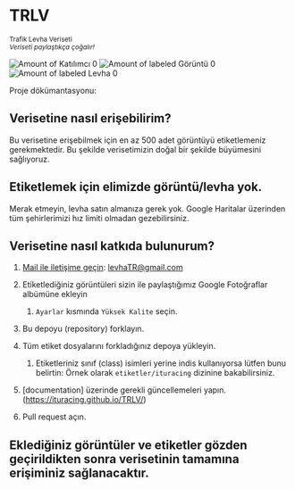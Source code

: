 # TRLV
<small> Trafik Levha Veriseti </small> <br>
<sub> <i> Veriseti paylaştıkça çoğalır! </i></sub>

![Amount of Katılımcı 0](https://img.shields.io/badge/Katılımcı-0-green.svg)
![Amount of labeled Görüntü 0](https://img.shields.io/badge/Görüntü-0-blue.svg)
![Amount of labeled Levha 0](https://img.shields.io/badge/Levha-0-blue.svg)

Proje dökümantasyonu:

## Verisetine nasıl erişebilirim?
Bu verisetine erişebilmek için en az 500 adet görüntüyü etiketlemeniz gerekmektedir. Bu şekilde verisetimizin doğal bir şekilde büyümesini sağlıyoruz.

## Etiketlemek için elimizde görüntü/levha yok.
Merak etmeyin, levha satın almanıza gerek yok. Google Haritalar üzerinden tüm şehirlerimizi hız limiti olmadan gezebilirsiniz.


## Verisetine nasıl katkıda bulunurum?

1. [Mail ile iletişime geçin](mailto:levhaTR@gmail.com): levhaTR@gmail.com
1. Etiketlediğiniz görüntüleri sizin ile paylaştığımız Google Fotoğraflar albümüne ekleyin
    1. `Ayarlar` kısmında `Yüksek Kalite` seçin.
1. Bu depoyu (repository) forklayın.
1. Tüm etiket dosyalarını forkladığınız depoya yükleyin.
    1. Etiketleriniz sınıf (class) isimleri yerine indis kullanıyorsa lütfen bunu belirtin: Örnek olarak `etiketler/ituracing` dizinine bakabilirsiniz.
    
1. [documentation] üzerinde gerekli güncellemeleri yapın. (https://ituracing.github.io/TRLV/)
1. Pull request açın.

<h2>Eklediğiniz görüntüler ve etiketler gözden geçirildikten sonra <b>verisetinin tamamına</b> erişiminiz sağlanacaktır.</h2>

